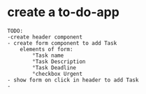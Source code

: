 # create a to-do-app
    TODO:
    -create header component
    - create form component to add Task
        elements of form:
            °Task name
            °Task Description
            °Task Deadline
            °checkbox Urgent
    - show form on click in header to add Task
    - 